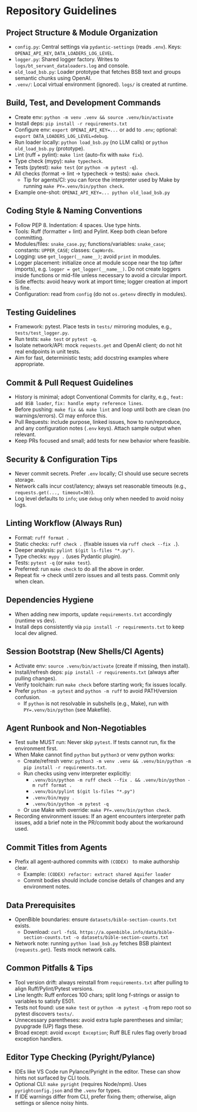 # Repository Guidelines

## Project Structure & Module Organization
- `config.py`: Central settings via `pydantic-settings` (reads `.env`). Keys: `OPENAI_API_KEY`, `DATA_LOADERS_LOG_LEVEL`.
- `logger.py`: Shared logger factory. Writes to `logs/bt_servant_dataloaders.log` and console.
- `old_load_bsb.py`: Loader prototype that fetches BSB text and groups semantic chunks using OpenAI.
- `.venv/`: Local virtual environment (ignored). `logs/` is created at runtime.

## Build, Test, and Development Commands
- Create env: `python -m venv .venv && source .venv/bin/activate`
- Install deps: `pip install -r requirements.txt`
- Configure env: `export OPENAI_API_KEY=...` or add to `.env`; optional: `export DATA_LOADERS_LOG_LEVEL=debug`.
- Run loader locally: `python load_bsb.py` (no LLM calls) or `python old_load_bsb.py` (prototype).
- Lint (ruff + pylint): `make lint` (auto-fix with `make fix`).
- Type check (mypy): `make typecheck`.
- Tests (pytest): `make test` (or `python -m pytest -q`).
- All checks (format → lint → typecheck → tests): `make check`.
  - Tip for agents/CI: you can force the interpreter used by Make by running `make PY=.venv/bin/python check`.
- Example one-shot: `OPENAI_API_KEY=... python old_load_bsb.py`

## Coding Style & Naming Conventions
- Follow PEP 8. Indentation: 4 spaces. Use type hints.
- Tools: Ruff (formatter + lint) and Pylint. Keep both clean before committing.
- Modules/files: `snake_case.py`; functions/variables: `snake_case`; constants: `UPPER_CASE`; classes: `CapWords`.
- Logging: use `get_logger(__name__)`; avoid `print` in modules.
- Logger placement: initialize once at module scope near the top (after imports), e.g. `logger = get_logger(__name__)`. Do not create loggers inside functions or mid-file unless necessary to avoid a circular import.
- Side effects: avoid heavy work at import time; logger creation at import is fine.
- Configuration: read from `config` (do not `os.getenv` directly in modules).

## Testing Guidelines
- Framework: pytest. Place tests in `tests/` mirroring modules, e.g., `tests/test_logger.py`.
- Run tests: `make test` or `pytest -q`.
- Isolate network/API: mock `requests.get` and OpenAI client; do not hit real endpoints in unit tests.
- Aim for fast, deterministic tests; add docstring examples where appropriate.

## Commit & Pull Request Guidelines
- History is minimal; adopt Conventional Commits for clarity, e.g., `feat: add BSB loader`, `fix: handle empty reference lines`.
- Before pushing: `make fix && make lint` and loop until both are clean (no warnings/errors). CI may enforce this.
- Pull Requests: include purpose, linked issues, how to run/reproduce, and any configuration notes (`.env` keys). Attach sample output when relevant.
- Keep PRs focused and small; add tests for new behavior where feasible.

## Security & Configuration Tips
- Never commit secrets. Prefer `.env` locally; CI should use secure secrets storage.
- Network calls incur cost/latency; always set reasonable timeouts (e.g., `requests.get(..., timeout=30)`).
- Log level defaults to `info`; use `debug` only when needed to avoid noisy logs.

## Linting Workflow (Always Run)
- Format: `ruff format .`
- Static checks: `ruff check .` (fixable issues via `ruff check --fix .`).
- Deeper analysis: `pylint $(git ls-files "*.py")`.
- Type checks: `mypy .` (uses Pydantic plugin).
- Tests: `pytest -q` (or `make test`).
- Preferred: run `make check` to do all the above in order.
- Repeat fix → check until zero issues and all tests pass. Commit only when clean.

## Dependencies Hygiene
- When adding new imports, update `requirements.txt` accordingly (runtime vs dev).
- Install deps consistently via `pip install -r requirements.txt` to keep local dev aligned.

## Session Bootstrap (New Shells/CI Agents)
- Activate env: `source .venv/bin/activate` (create if missing, then install).
- Install/refresh deps: `pip install -r requirements.txt` (always after pulling changes).
- Verify toolchain: run `make check` before starting work; fix issues locally.
- Prefer `python -m pytest` and `python -m ruff` to avoid PATH/version confusion.
  - If `python` is not resolvable in subshells (e.g., Make), run with `PY=.venv/bin/python` (see Makefile).

## Agent Runbook and Non-Negotiables
- Test suite MUST run: Never skip `pytest`. If tests cannot run, fix the environment first.
- When Make cannot find `python` but `python3` or venv python works:
  - Create/refresh venv: `python3 -m venv .venv && .venv/bin/python -m pip install -r requirements.txt`.
  - Run checks using venv interpreter explicitly:
    - `.venv/bin/python -m ruff check --fix . && .venv/bin/python -m ruff format .`
    - `.venv/bin/pylint $(git ls-files "*.py")`
    - `.venv/bin/mypy .`
    - `.venv/bin/python -m pytest -q`
  - Or use Make with override: `make PY=.venv/bin/python check`.
- Recording environment issues: If an agent encounters interpreter path issues, add a brief note in the PR/commit body about the workaround used.

## Commit Titles from Agents
- Prefix all agent-authored commits with `(CODEX) ` to make authorship clear.
  - Example: `(CODEX) refactor: extract shared Aquifer loader`
  - Commit bodies should include concise details of changes and any environment notes.

## Data Prerequisites
- OpenBible boundaries: ensure `datasets/bible-section-counts.txt` exists.
  - Download: `curl -fsSL https://a.openbible.info/data/bible-section-counts.txt -o datasets/bible-section-counts.txt`
- Network note: running `python load_bsb.py` fetches BSB plaintext (`requests.get`). Tests mock network calls.

## Common Pitfalls & Tips
- Tool version drift: always reinstall from `requirements.txt` after pulling to align Ruff/Pylint/Pytest versions.
- Line length: Ruff enforces 100 chars; split long f-strings or assign to variables to satisfy E501.
- Tests not found: use `make test` or `python -m pytest -q` from repo root so pytest discovers `tests/`.
- Unnecessary parentheses: avoid extra tuple parentheses and similar; pyupgrade (UP) flags these.
- Broad except: avoid `except Exception`; Ruff BLE rules flag overly broad exception handlers.

## Editor Type Checking (Pyright/Pylance)
- IDEs like VS Code run Pylance/Pyright in the editor. These can show hints not surfaced by CLI tools.
- Optional CLI: `make pyright` (requires Node/npm). Uses `pyrightconfig.json` and the `.venv` for types.
- If IDE warnings differ from CLI, prefer fixing them; otherwise, align settings or silence noisy hints.
